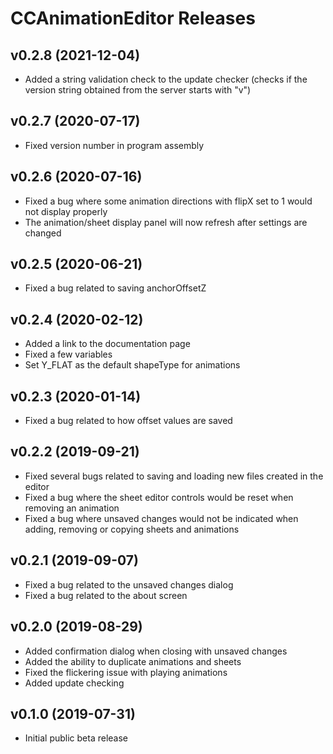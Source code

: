 # CCAnimationEditor Releases

## v0.2.8 (2021-12-04)
* Added a string validation check to the update checker (checks if the version string obtained from the server starts with "v")

## v0.2.7 (2020-07-17)
* Fixed version number in program assembly

## v0.2.6 (2020-07-16)
* Fixed a bug where some animation directions with flipX set to 1 would not display properly
* The animation/sheet display panel will now refresh after settings are changed

## v0.2.5 (2020-06-21)
* Fixed a bug related to saving anchorOffsetZ

## v0.2.4 (2020-02-12)
* Added a link to the documentation page
* Fixed a few variables
* Set Y_FLAT as the default shapeType for animations

## v0.2.3 (2020-01-14)
* Fixed a bug related to how offset values are saved

## v0.2.2 (2019-09-21)
* Fixed several bugs related to saving and loading new files created in the editor
* Fixed a bug where the sheet editor controls would be reset when removing an animation
* Fixed a bug where unsaved changes would not be indicated when adding, removing or copying sheets and animations

## v0.2.1 (2019-09-07)
* Fixed a bug related to the unsaved changes dialog
* Fixed a bug related to the about screen

## v0.2.0 (2019-08-29)
* Added confirmation dialog when closing with unsaved changes
* Added the ability to duplicate animations and sheets
* Fixed the flickering issue with playing animations
* Added update checking

## v0.1.0 (2019-07-31)
* Initial public beta release